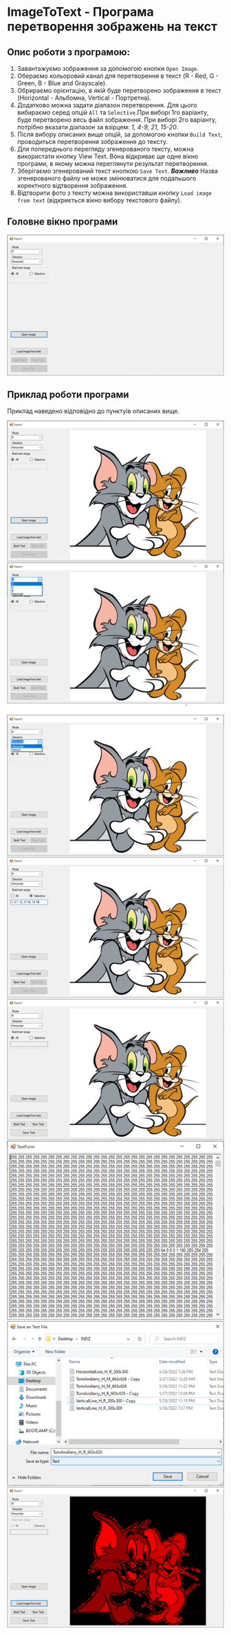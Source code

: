 # ImageToText - Програма перетворення зображень на текст

## Опис роботи з програмою:

1. Завантажуємо зображення за допомогою кнопки `Open Image`.
2. Обераємо кольоровий канал для перетворення в текст (R - Red, G - Green, B - Blue and Grayscale).
3. Обрираємо орієнтацію, в якій буде перетворено зображення в текст (Horizontal - Альбомна, Vertical - Портретна).
4. Додатково можна задати діапазон перетворення. Для цього вибираємо серед опцій `All` та `Selective`.При виборі 1го варіанту, буде перетворено весь файл зображення. При виборі 2го варіанту, потрібно вказати діапазон за взірцем: _1, 4-9, 21, 15-20_.
5. Після вибору описаних вище опцій, за допомогою кнопки `Build Text`, проводиться перетворення зображення до тексту.
6. Для попереднього перегляду згенерованого тексту, можна використати кнопку View Text. Вона відкриває ще одне вікно програми, в якому можна переглянути результат перетворення.
7. Зберігаємо згенерований текст кнопкою `Save Text`. ***Важливо*** Назва згенерованого файлу не може змінюватися для подальшого коректного відтворення зображення.
8. Відтворити фото з тексту можна використавши кнопку `Load image from text` (відкриється вікно вибору текстового файлу).

## Головне вікно програми

![Головне вікно програми](/Guide/MainWindow.png)

## Приклад роботи програми

Приклад наведено відповідно до пунктуів описаних вище.

![1](/Guide/1.png)
![2](/Guide/2.png)
![3](/Guide/3.png)
![4](/Guide/4.png)
![5](/Guide/5.png)
![6](/Guide/6.png)
![7](/Guide/7.png)
![8](/Guide/8.png)
